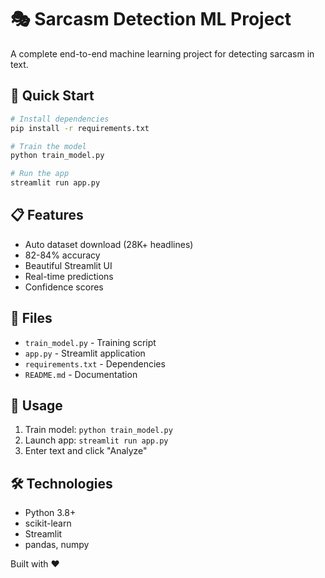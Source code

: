 # 🎭 Sarcasm Detection ML Project

A complete end-to-end machine learning project for detecting sarcasm in text.

## 🚀 Quick Start
```bash
# Install dependencies
pip install -r requirements.txt

# Train the model
python train_model.py

# Run the app
streamlit run app.py
```

## 📋 Features

- Auto dataset download (28K+ headlines)
- 82-84% accuracy
- Beautiful Streamlit UI
- Real-time predictions
- Confidence scores

## 📁 Files

- `train_model.py` - Training script
- `app.py` - Streamlit application
- `requirements.txt` - Dependencies
- `README.md` - Documentation

## 🎯 Usage

1. Train model: `python train_model.py`
2. Launch app: `streamlit run app.py`
3. Enter text and click "Analyze"

## 🛠️ Technologies

- Python 3.8+
- scikit-learn
- Streamlit
- pandas, numpy

Built with ❤️
